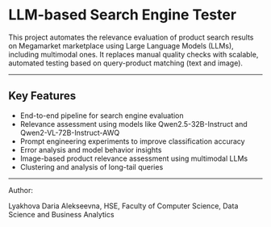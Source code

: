 # LLM-based Search Engine Tester

This project automates the relevance evaluation of product search results on Megamarket marketplace using Large Language Models (LLMs), including multimodal ones. It replaces manual quality checks with scalable, automated testing based on query-product matching (text and image).

---

## Key Features

- End-to-end pipeline for search engine evaluation
- Relevance assessment using models like Qwen2.5-32B-Instruct and Qwen2-VL-72B-Instruct-AWQ
- Prompt engineering experiments to improve classification accuracy
- Error analysis and model behavior insights
- Image-based product relevance assessment using multimodal LLMs
- Clustering and analysis of long-tail queries

---

Author:

Lyakhova Daria Alekseevna, HSE, Faculty of Computer Science, Data Science and Business Analytics

